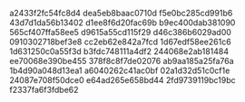 a2433f2fc54fc8d4
dea5eb8baac0710d
f5e0bc285cd991b6
43d7d1da56b13402
d1ee8f6d20fac69b
b9ec400dab381090
565cf407ffa58ee5
d9615a55cd115f29
d46c386b6029ad00
0910302718bef3e8
cc2eb62e842a7fcd
1d67edf58ee261c6
1d631250c0a55f3d
b3fdc748111a4df2
244068e2ab181484
ee70068e390be455
378f8c8f7de02076
ab9aa185a25fa76a
1b4d90a048d13ea1
a6040262c41ac0bf
02a1d32d51c0cf1e
24087e708f50dce0
e64ad265e658bd44
2fd9739119bc19bc
f2337fa6f3fdbe62
